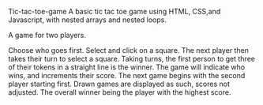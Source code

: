 Tic-tac-toe-game
A basic tic tac toe game using HTML, CSS,and Javascript, with nested arrays and nested loops.

A game for two players.

Choose who goes first. Select and click on a square. The next player then takes their turn to select a square. Taking turns, the first person to get three of their tokens in a straight line is the winner. The game will indicate who wins, and increments their score. The next game begins with the second player starting first. Drawn games are displayed as such, scores not adjusted. The overall winner being the player with the highest score.
